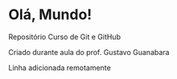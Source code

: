 # Olá, Mundo!
Repositório Curso de Git e GitHub

Criado durante aula do prof. Gustavo Guanabara

Linha adicionada remotamente
